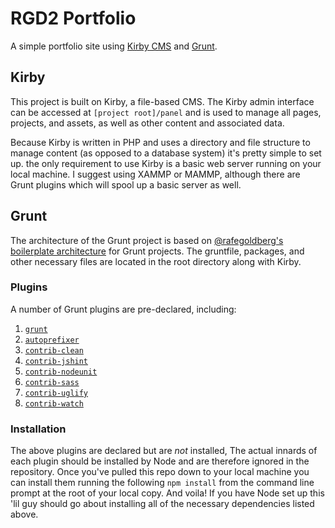 RGD2 Portfolio
===

A simple portfolio site using [Kirby CMS](http://getkirby.com) and [Grunt](http://gruntjs.com).

## Kirby

This project is built on Kirby, a file-based CMS. The Kirby admin interface can be accessed at `[project root]/panel` and is used to manage all pages, projects, and assets, as well as other content and associated data.

Because Kirby is written in PHP and uses a directory and file structure to manage content (as opposed to a database system) it's pretty simple to set up. the only requirement to use Kirby is a basic web server running on your local machine. I suggest using XAMMP or MAMMP, although there are Grunt plugins which will spool up a basic server as well.

## Grunt

The architecture of the Grunt project is based on [@rafegoldberg's](https://github.com/rafegoldberg) [boilerplate architecture](https://github.com/rafegoldberg/grunt_base) for Grunt projects. The gruntfile, packages, and other necessary files are located in the root directory along with Kirby.
 
### Plugins
 
A number of Grunt plugins are pre-declared, including:

1. [`grunt`](http://gruntjs.com/getting-started)
2. [`autoprefixer`](https://github.com/nDmitry/grunt-autoprefixer)
3. [`contrib-clean`](https://github.com/gruntjs/grunt-contrib-clean)
4. [`contrib-jshint`](https://github.com/gruntjs/grunt-contrib-jshint)
5. [`contrib-nodeunit`](https://github.com/gruntjs/grunt-contrib-nodeunit)
6. [`contrib-sass`](https://github.com/gruntjs/grunt-contrib-sass)
7. [`contrib-uglify`](https://github.com/gruntjs/grunt-contrib-uglify)
8. [`contrib-watch`](https://github.com/gruntjs/grunt-contrib-watch)

### Installation

The above plugins are declared but are _not_ installed, The actual innards of each plugin should be installed by Node and are therefore ignored in the repository. Once you've pulled this repo down to your local machine you can install them running the following `npm install` from the command line prompt at the root of your local copy. And voila! If you have Node set up this 'lil guy should go about installing all of the necessary dependencies listed above.






